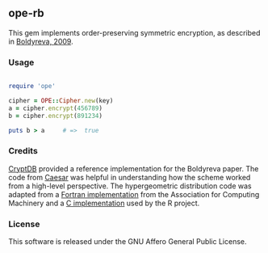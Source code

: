 ## ope-rb

This gem implements order-preserving symmetric encryption, as described in [Boldyreva, 2009](http://www.cc.gatech.edu/~aboldyre/papers/bclo.pdf).

### Usage

```ruby

require 'ope'

cipher = OPE::Cipher.new(key)
a = cipher.encrypt(456789)
b = cipher.encrypt(891234)

puts b > a     # =>  true
```

### Credits

[CryptDB](http://g.csail.mit.edu/cryptdb/) provided a reference implementation for the Boldyreva paper. The code from [Caesar](https://github.com/Bren2010/caesar) was helpful in understanding how the scheme worked from a high-level perspective. The hypergeometric distribution code was adapted from a [Fortran implementation](http://calgo.acm.org/) from the Association for Computing Machinery and a [C implementation](http://ics.hutton.ac.uk/svn/topali-v2/trunk/binaries/src/barce/mathlib.cc) used by the R project.

### License

This software is released under the GNU Affero General Public License.
